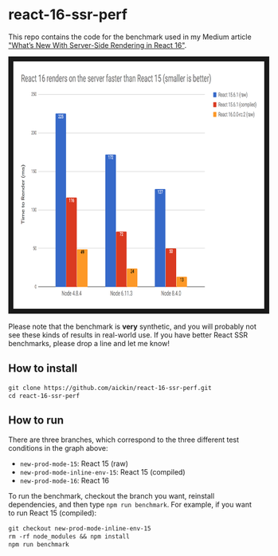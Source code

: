 # react-16-ssr-perf

This repo contains the code for the benchmark used in my Medium article ["What’s New With Server-Side Rendering in React 16"](https://todo).

<img src="chart.png" alt="Chart showing that React 16 renders on the server faster than React 15" width="800" height="496" border="10">

Please note that the benchmark is **very** synthetic, and you will probably not see these kinds of results in real-world use. If you have better React SSR benchmarks, please drop a line and let me know!

## How to install

```
git clone https://github.com/aickin/react-16-ssr-perf.git
cd react-16-ssr-perf
```

## How to run

There are three branches, which correspond to the three different test conditions in the graph above:

* `new-prod-mode-15`: React 15 (raw)
* `new-prod-mode-inline-env-15`: React 15 (compiled)
* `new-prod-mode-16`: React 16

To run the benchmark, checkout the branch you want, reinstall dependencies, and then type `npm run benchmark`. For example, if you want to run React 15 (compiled):

```
git checkout new-prod-mode-inline-env-15
rm -rf node_modules && npm install
npm run benchmark
```
